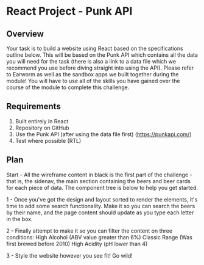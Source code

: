 # React Project - Punk API

## Overview
Your task is to build a website using React based on the specifications outline below. This will be based on
the Punk API which contains all the data you will need for the task (there is also a link to a data file which we
recommend you use before diving straight into using the API). Please refer to Earworm as well as the
sandbox apps we built together during the module! 
You will have to use all of the skills you have gained over the course of the module to complete this
challenge.

## Requirements
1.  Built entirely in React
2.  Repository on GitHub
3.  Use the Punk API (after using the data file first) (https://punkapi.com/)
4.  Test where possible (RTL)
   
## Plan

Start - All the wireframe content in black is the first part of the challenge - that is, the sidenav, the main
section containing the beers and beer cards for each piece of data. The component tree is below to help you
get started.  

1 - Once you've got the design and layout sorted to render the elements, it's time to add some search
functionality. Make it so you can search the beers by their name, and the page content should update as you
type each letter in the box. 

2 - Finally attempt to make it so you can filter the content on three conditions:
High Alcohol (ABV value greater than 6%)
Classic Range (Was first brewed before 2010)
High Acidity (pH lower than 4) 

3 - Style the website however you see fit! Go wild!
